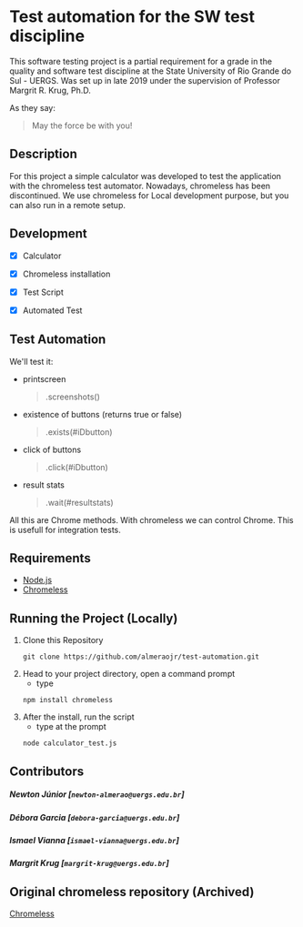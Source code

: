 # Test automation for the SW test discipline

This software testing project is a partial requirement for a grade in the quality and software test discipline at the State University of Rio Grande do Sul - UERGS. Was set up in late 2019 under the supervision of Professor Margrit R. Krug, Ph.D.

As they say:
> May the force be with you!

## Description

For this project a simple calculator was developed to test the application with the chromeless test automator. Nowadays, chromeless has been discontinued. 
We use chromeless for Local development purpose, but you can also run in a remote setup.

## Development

- [x] Calculator

- [x] Chromeless installation

- [x] Test Script

- [x] Automated Test


## Test Automation

We'll test it:

- printscreen
    > .screenshots() 
- existence of buttons (returns true or false)
    > .exists(#iDbutton)
- click of buttons
    > .click(#iDbutton)
- result stats
    > .wait(#resultstats)

All this are Chrome methods. With chromeless we can control Chrome. This is usefull for integration tests.    


## Requirements

- [Node.js](https://nodejs.org/en/)
- [Chromeless](https://github.com/prisma-archive/chromeless)

## Running the Project (Locally)

1. Clone this Repository
    ```
    git clone https://github.com/almeraojr/test-automation.git
    ```
2. Head to your project directory, open a command prompt
    - type
    ```
    npm install chromeless
    ```
3.  After the install, run the script  
    - type at the prompt
    ```
    node calculator_test.js
    ``` 

## Contributors

##### Newton Júnior [`newton-almerao@uergs.edu.br`]
##### Débora Garcia [`debora-garcia@uergs.edu.br`]
##### Ismael Vianna [`ismael-vianna@uergs.edu.br`]
##### Margrit Krug  [`margrit-krug@uergs.edu.br`]

## Original chromeless repository (Archived)

[Chromeless](https://github.com/prisma-archive/chromeless)
